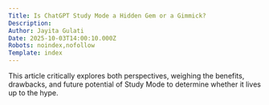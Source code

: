 ```yaml
---
Title: Is ChatGPT Study Mode a Hidden Gem or a Gimmick?
Description: 
Author: Jayita Gulati
Date: 2025-10-03T14:00:10.000Z
Robots: noindex,nofollow
Template: index
---
```

This article critically explores both perspectives, weighing the benefits, drawbacks, and future potential of Study Mode to determine whether it lives up to the hype.